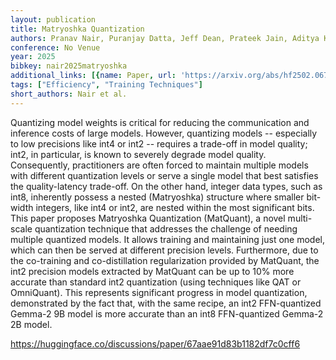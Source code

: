 ```yaml
---
layout: publication
title: Matryoshka Quantization
authors: Pranav Nair, Puranjay Datta, Jeff Dean, Prateek Jain, Aditya Kusupati
conference: No Venue
year: 2025
bibkey: nair2025matryoshka
additional_links: [{name: Paper, url: 'https://arxiv.org/abs/hf2502.06786'}]
tags: ["Efficiency", "Training Techniques"]
short_authors: Nair et al.
---
```

Quantizing model weights is critical for reducing the communication and inference costs of large models. However, quantizing models -- especially to low precisions like int4 or int2 -- requires a trade-off in model quality; int2, in particular, is known to severely degrade model quality. Consequently, practitioners are often forced to maintain multiple models with different quantization levels or serve a single model that best satisfies the quality-latency trade-off. On the other hand, integer data types, such as int8, inherently possess a nested (Matryoshka) structure where smaller bit-width integers, like int4 or int2, are nested within the most significant bits. This paper proposes Matryoshka Quantization (MatQuant), a novel multi-scale quantization technique that addresses the challenge of needing multiple quantized models. It allows training and maintaining just one model, which can then be served at different precision levels. Furthermore, due to the co-training and co-distillation regularization provided by MatQuant, the int2 precision models extracted by MatQuant can be up to 10% more accurate than standard int2 quantization (using techniques like QAT or OmniQuant). This represents significant progress in model quantization, demonstrated by the fact that, with the same recipe, an int2 FFN-quantized Gemma-2 9B model is more accurate than an int8 FFN-quantized Gemma-2 2B model.

https://huggingface.co/discussions/paper/67aae91d83b1182df7c0cff6